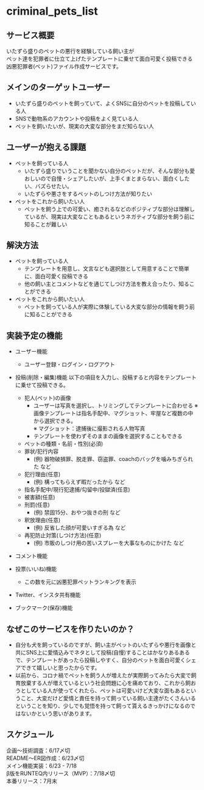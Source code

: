 # criminal_pets_list

## サービス概要
いたずら盛りのペットの悪行を経験している飼い主が  
ペット達を犯罪者に仕立て上げたテンプレートに乗せて面白可愛く投稿できる  
凶悪犯罪者(ペット)ファイル作成サービスです。  

## メインのターゲットユーザー
- いたずら盛りのペットを飼っていて、よくSNSに自分のペットを投稿している人
- SNSで動物系のアカウントや投稿をよく見ている人
- ペットを飼いたいが、現実の大変な部分をまだ知らない人

## ユーザーが抱える課題
- ペットを飼っている人
  - いたずら盛りでいうことを聞かない自分のペットだが、そんな部分も愛おしいので自慢・シェアしたいが、上手くまとまらない、面白くしたい、バズらせたい。
  - いたずらや悪さをするペットのしつけ方法が知りたい  
- ペットをこれから飼いたい人
  - ペットを飼う上での可愛い、癒されるなどのポジティブな部分は理解しているが、現実は大変なこともあるというネガティブな部分を飼う前に知ることが難しい

## 解決方法
- ペットを飼っている人
  - テンプレートを用意し、文言なども選択肢として用意することで簡単に、面白可愛く投稿できる
  - 他の飼い主とコメントなどを通じてしつけ方法を教え合ったり、知ることができる
- ペットをこれから飼いたい人
  - ペットを飼っている人が実際に体験している大変な部分の情報を飼う前に知ることができる

## 実装予定の機能
- ユーザー機能
  - ユーザー登録・ログイン・ログアウト
  
- 投稿(削除・編集)機能
以下の項目を入力し、投稿すると内容をテンプレートに乗せて投稿できる。  
  - 犯人(ペット)の画像
    - ユーザーは写真を選択し、トリミングしてテンプレートに合わせる
      ※ 画像テンプレートは指名手配中、マグショット、牢屋など複数の中から選択できる。  
      ※ マグショット：逮捕後に撮影される人物写真  
    - テンプレートを使わずそのままの画像を選択することもできる
  - ペットの種類・名前・性別(必須)
  - 罪状/犯行内容
    - (例) 器物破損罪、脱走罪、窃盗罪、coachのバッグを噛みちぎられた など
  - 犯行理由(任意)
    - (例) 構ってもらえず暇だったから など
  - 指名手配中/現行犯逮捕/勾留中/投獄済(任意)
  - 被害額(任意)
  - 刑罰(任意)
    - (例) 禁固15分、おやつ抜きの刑 など
  - 釈放理由(任意)
    - (例) 反省した顔が可愛いすぎる為 など
  - 再犯防止対策(しつけ方法)(任意)
    - (例) 市販のしつけ用の苦いスプレーを大事なものにかけた など
  
- コメント機能
- 投票(いいね)機能
  - この数を元に凶悪犯罪ペットランキングを表示
- Twitter、インスタ共有機能
- ブックマーク(保存)機能

## なぜこのサービスを作りたいのか？
- 自分も犬を飼っているのですが、飼い主がペットのいたずらや悪行を画像と共にSNS上に愛情込みでネタとして投稿(自慢)することはかなりあるあるで、テンプレートがあったら投稿しやすく、自分のペットを面白可愛くシェアできて嬉しいと思ったからです。
- 以前から、コロナ禍でペットを飼う人が増えたが実際飼ってみたら大変で飼育放棄する人が増えているという社会問題に心を痛めており、これから飼おうとしている人が使ってくれたら、ペットは可愛いけど大変な面もあるということ、大変だけど愛情と責任を持って飼っている飼い主達がたくさんいるということを知り、少しでも覚悟を持って飼って貰えるきっかけになるのではないかという思いがあります。

## スケジュール
企画〜技術調査：6/17〆切  
README〜ER図作成：6/23〆切  
メイン機能実装：6/23 - 7/18  
β版をRUNTEQ内リリース（MVP）：7/18〆切  
本番リリース：7月末  
